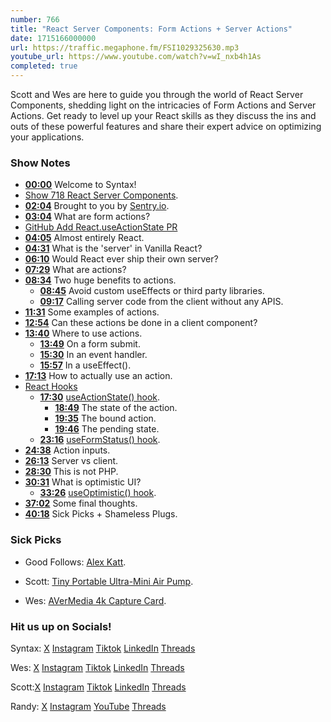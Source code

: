 ```yaml
---
number: 766
title: "React Server Components: Form Actions + Server Actions"
date: 1715166000000
url: https://traffic.megaphone.fm/FSI1029325630.mp3
youtube_url: https://www.youtube.com/watch?v=wI_nxb4h1As
completed: true
---
```


Scott and Wes are here to guide you through the world of React Server Components, shedding light on the intricacies of Form Actions and Server Actions. Get ready to level up your React skills as they discuss the ins and outs of these powerful features and share their expert advice on optimizing your applications.

### Show Notes

* **[00:00](#t=00:00)** Welcome to Syntax!
* [Show 718 React Server Components](https://syntax.fm/show/718/react-server-components).
* **[02:04](#t=02:04)** Brought to you by [Sentry.io](https://sentry.io/syntax).
* **[03:04](#t=03:04)** What are form actions?
* [GitHub Add React.useActionState PR](https://github.com/facebook/react/pull/28491)
* **[04:05](#t=04:05)** Almost entirely React.
* **[04:31](#t=04:31)** What is the 'server' in Vanilla React?
* **[06:10](#t=06:10)** Would React ever ship their own server?
* **[07:29](#t=07:29)** What are actions?
* **[08:34](#t=08:34)** Two huge benefits to actions.
    * **[08:45](#t=08:45)** Avoid custom useEffects or third party libraries.
    * **[09:17](#t=09:17)** Calling server code from the client without any APIS.
* **[11:31](#t=11:31)** Some examples of actions.
* **[12:54](#t=12:54)** Can these actions be done in a client component?
* **[13:40](#t=13:40)** Where to use actions.
    * **[13:49](#t=13:49)** On a form submit.
    * **[15:30](#t=15:30)** In an event handler.
    * **[15:57](#t=15:57)** In a useEffect().
* **[17:13](#t=17:13)** How to actually use an action.
* [React Hooks](https://react.dev/reference/react-dom/hooks)
    * **[17:30](#t=17:30)** [useActionState() hook](https://react.dev/reference/react/useActionState).
        * **[18:49](#t=18:49)** The state of the action.
        * **[19:35](#t=19:35)** The bound action.
        * **[19:46](#t=19:46)** The pending state.
    * **[23:16](#t=23:16)** [useFormStatus() hook](https://react.dev/reference/react-dom/hooks/useFormStatus).
* **[24:38](#t=24:38)** Action inputs.
* **[26:13](#t=26:13)** Server vs client.
* **[28:30](#t=28:30)** This is not PHP.
* **[30:31](#t=30:31)** What is optimistic UI?
    * **[33:26](#t=33:26)** [useOptimistic() hook](https://react.dev/reference/react/useOptimistic).
* **[37:02](#t=37:02)** Some final thoughts.
* **[40:18](#t=40:18)** Sick Picks + Shameless Plugs.

### Sick Picks

- Good Follows: [Alex Katt](https://twitter.com/alexdotjs/status/1774496016294719911).

- Scott: [Tiny Portable Ultra-Mini Air Pump](https://amzn.to/3Q4T3gS).
- Wes: [AVerMedia 4k Capture Card](https://amzn.to/3TXv847).

### Hit us up on Socials!

Syntax: [X](https://twitter.com/syntaxfm) [Instagram](https://www.instagram.com/syntax_fm/) [Tiktok](https://www.tiktok.com/@syntaxfm) [LinkedIn](https://www.linkedin.com/company/96077407/admin/feed/posts/) [Threads](https://www.threads.net/@syntax_fm)

Wes: [X](https://twitter.com/wesbos) [Instagram](https://www.instagram.com/wesbos/) [Tiktok](https://www.tiktok.com/@wesbos) [LinkedIn](https://www.linkedin.com/in/wesbos/) [Threads](https://www.threads.net/@wesbos)

Scott:[X](https://twitter.com/stolinski) [Instagram](https://www.instagram.com/stolinski/) [Tiktok](https://www.tiktok.com/@stolinski) [LinkedIn](https://www.linkedin.com/in/stolinski/) [Threads](https://www.threads.net/@stolinski)

Randy: [X](https://twitter.com/randyrektor) [Instagram](https://www.instagram.com/randyrektor/) [YouTube](https://www.youtube.com/@randyrektor) [Threads](https://www.threads.net/@randyrektor)
